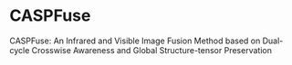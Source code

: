 # CASPFuse
 CASPFuse: An Infrared and Visible Image Fusion Method based on Dual-cycle Crosswise Awareness and Global Structure-tensor Preservation

